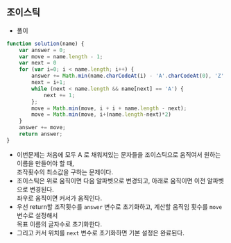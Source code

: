 ## 조이스틱  
- 풀이    


```javascript     
function solution(name) {
    var answer = 0;
    var move = name.length - 1;
    var next = 0
    for (var i=0; i < name.length; i++) {
        answer += Math.min(name.charCodeAt(i) - 'A'.charCodeAt(0), 'Z'.charCodeAt(0) - name.charCodeAt(i)+1);
        next = i+1;
        while (next < name.length && name[next] == 'A') {
            next += 1;
        };
        move = Math.min(move, i + i + name.length - next);
        move = Math.min(move, i+(name.length-next)*2)
    }
    answer += move;
    return answer;
}
```     
- 이번문제는 처음에 모두 A 로 채워져있는 문자들을 조이스틱으로 움직여서 원하는 이름을 만들어야 할 때,      
  조작횟수의 최소값을 구하는 문제이다.         
- 조이스틱은 위로 움직이면 다음 알파벳으로 변경되고, 아래로 움직이면 이전 알파벳으로 변경된다.     
  좌우로 움직이면 커서가 움직인다.       
- 우선 return할 조작횟수를 `answer` 변수로 초기화하고, 계산할 움직임 횟수를 `move` 변수로 설정해서      
  목표 이름의 글자수로 초기화한다.      
- 그리고 커서 위치를 `next` 변수로 초기화하면 기본 설정은 완료된다.     



